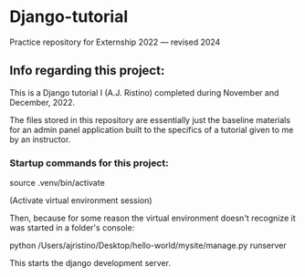 # Django-tutorial
Practice repository for Externship 2022 — revised 2024

## **Info regarding this project:**

This is a Django tutorial I (A.J. Ristino) completed during November and December, 2022. 

The files stored in this repository are essentially just the baseline materials for an admin panel application built to the specifics of a tutorial given to me by an instructor.

### Startup commands for this project:

source .venv/bin/activate

(Activate virtual environment session)

Then, because for some reason the virtual environment doesn't recognize it was started in a folder's console:

python /Users/ajristino/Desktop/hello-world/mysite/manage.py runserver

This starts the django development server.
